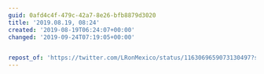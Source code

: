 ```yaml
---
guid: 0afd4c4f-479c-42a7-8e26-bfb8879d3020
title: '2019.08.19, 08:24'
created: '2019-08-19T06:24:07+00:00'
changed: '2019-09-24T07:19:05+00:00'


repost_of: 'https://twitter.com/LRonMexico/status/1163069659073130497?s=20'
---
```


